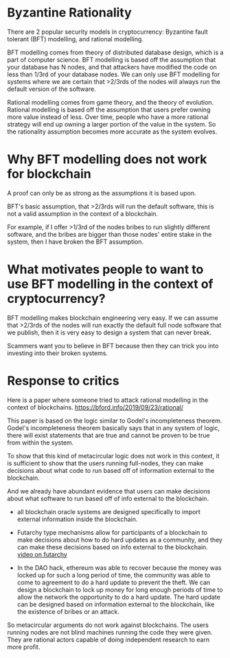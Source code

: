 Byzantine Rationality
==========

There are 2 popular security models in cryptocurrency: Byzantine fault tolerant (BFT) modelling, and rational modelling.

BFT modelling comes from theory of distributed database design, which is a part of computer science. 
BFT modelling is based off the assumption that your database has N nodes, and that attackers have modified the code on less than 1/3rd of your database nodes.
We can only use BFT modelling for systems where we are certain that >2/3rds of the nodes will always run the default version of the software.

Rational modelling comes from game theory, and the theory of evolution.
Rational modelling is based off the assumption that users prefer owning more value instead of less.
Over time, people who have a more rational strategy will end up owning a larger portion of the value in the system. So the rationality assumption becomes more accurate as the system evolves.

Why BFT modelling does not work for blockchain
==========

A proof can only be as strong as the assumptions it is based upon.

BFT's basic assumption, that >2/3rds will run the default software, this is not a valid assumption in the context of a blockchain.

For example, if I offer >1/3rd of the nodes bribes to run slightly different software, and the bribes are bigger than those nodes' entire stake in the system, then I have broken the BFT assumption.

What motivates people to want to use BFT modelling in the context of cryptocurrency?
==============

BFT modelling makes blockchain engineering very easy.
If we can assume that >2/3rds of the nodes will run exactly the default full node software that we publish, then it is very easy to design a system that can never break.

Scammers want you to believe in BFT because then they can trick you into investing into their broken systems.

Response to critics
==========

Here is a paper where someone tried to attack rational modelling in the context of blockchains.
https://bford.info/2019/09/23/rational/

This paper is based on the logic similar to Godel's incompleteness theorem.
Godel's incompleteness theorem basically says that in any system of logic, there will exist statements that are true and cannot be proven to be true from within the system.

To show that this kind of metacircular logic does not work in this context, it is sufficient to show that the users running full-nodes, they can make decisions about what code to run based off of information external to the blockchain.

And we already have abundant evidence that users can make decisions about what software to run based off of info external to the blockchain.

* all blockchain oracle systems are designed specifically to import external information inside the blockchain. 

* Futarchy type mechanisms allow for participants of a blockchain to make decisions about how to do hard updates as a community, and they can make these decisions based on info external to the blockchain. [video on futarchy](https://www.youtube.com/watch?v=higdjijPP1s)

* In the DAO hack, ethereum was able to recover because the money was locked up for such a long period of time, the community was able to come to agreement to do a hard update to prevent the theft. We can design a blockchain to lock up money for long enough periods of time to allow the network the opportunity to do a hard update. The hard update can be designed based on information external to the blockchain, like the existence of bribes or an attack.

So metacircular arguments do not work against blockchains. The users running nodes are not blind machines running the code they were given. They are rational actors capable of doing independent research to earn more profit.



